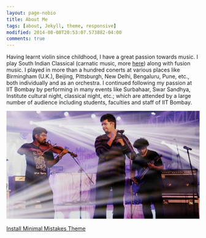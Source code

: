 ```yaml
---
layout: page-nobio
title: About Me
tags: [about, Jekyll, theme, responsive]
modified: 2014-08-08T20:53:07.573882-04:00
comments: true
---
```


Having learnt violin since childhood, I have a great passion towards music.
I play South Indian Classical (carnatic music, more [here](wikipedia.org)) along with fusion music. 
I played in more than a hundred conerts at various places like Birmingham (U.K.), Beijing, Pittsburgh, New Delhi, Bengaluru, Pune, etc., both individually and as an orchestra. 
I continued following my passion at IIT Bombay by performing in many events like Surbahaar, Swar Sandhya, Institute cultural night, classical night, etc.; which are attended by a large number of audience including students, faculties and staff of IIT Bombay. 

<img src="/images/music-1.jpg" alt="photo"></img>

<a markdown="0" href="{{ site.url }}/theme-setup" class="btn">Install Minimal Mistakes Theme</a>

